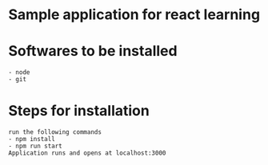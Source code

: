 # Sample application for react learning
# Softwares to be installed
	- node
	- git
# Steps for installation
	run the following commands
	- npm install
	- npm run start
	Application runs and opens at localhost:3000